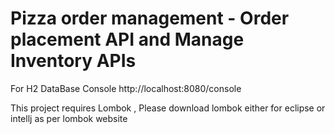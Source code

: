 # Pizza order management - Order placement API and Manage Inventory APIs

For H2 DataBase Console
http://localhost:8080/console

This project requires Lombok , Please download lombok either for eclipse or intellj as per lombok website